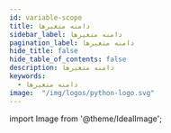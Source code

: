 ```yaml
---
id: variable-scope
title: دامنه متغیرها
sidebar_label: دامنه متغیرها
pagination_label: دامنه متغیرها
hide_title: false
hide_table_of_contents: false
description: دامنه متغیرها
keywords:
  - دامنه متغیرها
image:  "/img/logos/python-logo.svg"
---
```


import Image from '@theme/IdealImage';
